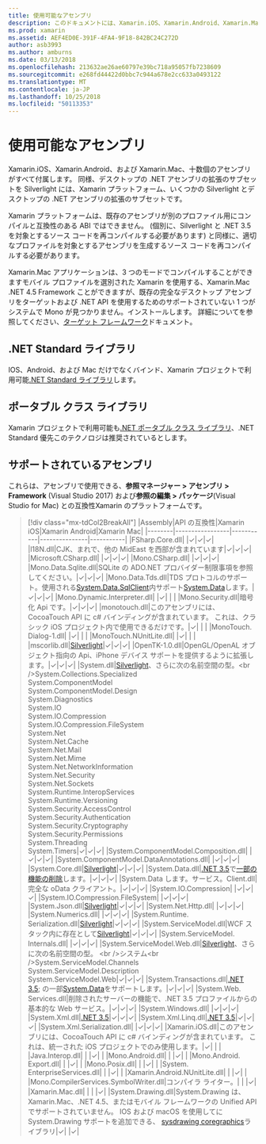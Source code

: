 ```yaml
---
title: 使用可能なアセンブリ
description: このドキュメントには、Xamarin.iOS、Xamarin.Android、Xamarin.Mac で使用可能なアセンブリが一覧表示されます。 .NET Standard ライブラリとポータブル クラス ライブラリに関するドキュメントにもリンクします。
ms.prod: xamarin
ms.assetid: AEF4ED0E-391F-4FA4-9F18-842BC24C272D
author: asb3993
ms.author: amburns
ms.date: 03/13/2018
ms.openlocfilehash: 213632ae26ae60797e39bc718a95057fb7238609
ms.sourcegitcommit: e268fd44422d0bbc7c944a678e2cc633a0493122
ms.translationtype: MT
ms.contentlocale: ja-JP
ms.lasthandoff: 10/25/2018
ms.locfileid: "50113353"
---
```

# <a name="available-assemblies"></a>使用可能なアセンブリ

Xamarin.iOS、Xamarin.Android、および Xamarin.Mac、十数個のアセンブリがすべて付属します。 同様、デスクトップの .NET アセンブリの拡張のサブセットを Silverlight には、Xamarin プラットフォーム、いくつかの Silverlight とデスクトップの .NET アセンブリの拡張のサブセットです。

Xamarin プラットフォームは、既存のアセンブリが別のプロファイル用にコンパイルと互換性のある ABI ではできません。 (個別に、Silverlight と .NET 3.5 を対象とするソース コードを再コンパイルする必要があります) と同様に、適切なプロファイルを対象とするアセンブリを生成するソース コードを再コンパイルする必要があります。

Xamarin.Mac アプリケーションは、3 つのモードでコンパイルすることができますモバイル プロファイルを選別された Xamarin を使用する、Xamarin.Mac .NET 4.5 Framework ことができますが、既存の完全なデスクトップ アセンブリをターゲットおよび .NET API を使用するためのサポートされていない 1 つがシステムで Mono が見つかりません。インストールします。 詳細についてを参照してください、[ターゲット フレームワーク](~/mac/platform/target-framework.md)ドキュメント。

## <a name="net-standard-libraries"></a>.NET Standard ライブラリ

IOS、Android、および Mac だけでなくバインド、Xamarin プロジェクトで利用可能[.NET Standard ライブラリ](~/cross-platform/app-fundamentals/net-standard.md)します。

## <a name="portable-class-libraries"></a>ポータブル クラス ライブラリ

Xamarin プロジェクトで利用可能も[.NET ポータブル クラス ライブラリ](~/cross-platform/app-fundamentals/pcl.md)、.NET Standard 優先このテクノロジは推奨されているとします。

## <a name="supported-assemblies"></a>サポートされているアセンブリ

これらは、アセンブリで使用できる、**参照マネージャー > アセンブリ > Framework** (Visual Studio 2017) および**参照の編集 > パッケージ**(Visual Studio for Mac) との互換性Xamarin のプラットフォームです。

> [!div class="mx-tdCol2BreakAll"]
> |Assembly|API の互換性|Xamarin iOS|Xamarin Android|Xamarin Mac|
> |--------|-----------------|-----------|---------------|-----------|
> |FSharp.Core.dll| |✓|✓|✓|
> |l18N.dll|CJK、まれで、他の MidEast を西部が含まれています|✓|✓|✓|
> |Microsoft.CSharp.dll| |✓|✓|✓|
> |Mono.CSharp.dll| |✓|✓|✓|
> |Mono.Data.Sqlite.dll|SQLite の ADO.NET プロバイダー制限事項を参照してください。|✓|✓|✓|
> |Mono.Data.Tds.dll|TDS プロトコルのサポート。使用される[System.Data.SqlClient](xref:System.Data.SqlClient)内サポート[System.Data](xref:System.Data)します。|✓|✓|✓|
> |Mono.Dynamic.&#8203;Interpreter.dll| |✓| | |
> |Mono.Security.dll|暗号化 Api です。|✓|✓|✓|
> |monotouch.dll|このアセンブリには、CocoaTouch API に c# バインディングが含まれています。 これは、クラシック iOS プロジェクト内で使用できるだけです。|✓| | |
> |MonoTouch.&#8203;Dialog-1.dll| |✓| | |
> |MonoTouch.&#8203;NUnitLite.dll| |✓| | |
> |mscorlib.dll|[Silverlight](https://msdn.microsoft.com/library/cc838194(VS.95).aspx)|✓|✓|✓|
> |OpenTK-1.0.dll|OpenGL/OpenAL オブジェクト指向の Api、iPhone デバイス サポートを提供するように拡張します。|✓|✓|✓|
> |System.dll|[Silverlight](https://msdn.microsoft.com/library/cc838194(VS.95).aspx)、さらに次の名前空間の型。<br />System.Collections.Specialized<br />System.&#8203;ComponentModel<br />System.ComponentModel.Design<br />System.Diagnostics<br />System.IO<br />System.IO.Compression<br />System.IO.Compression.FileSystem<br />System.Net<br />System.Net.Cache<br />System.Net.Mail<br />System.Net.Mime<br />System.Net.&#8203;NetworkInformation<br />System.Net.Security<br />System.Net.Sockets<br />System.Runtime.&#8203;InteropServices<br />System.Runtime.Versioning<br />System.Security.&#8203;AccessControl<br />System.Security.Authentication<br />System.Security.&#8203;Cryptography<br />System.Security.Permissions<br />System.Threading<br />System.Timers|✓|✓|✓|
> |System.&#8203;ComponentModel.&#8203;Composition.dll| |✓|✓|✓|
> |System.&#8203;ComponentModel.&#8203;DataAnnotations.dll| |✓|✓|✓|
> |System.Core.dll|[Silverlight](https://msdn.microsoft.com/library/cc838194(VS.95).aspx)|✓|✓|✓|
> |System.Data.dll|[.NET 3.5](http://msdn.microsoft.com/library/ms229335.aspx)で[一部の機能の削除](~/ios/data-cloud/system.data.md)します。|✓|✓|✓|
> |System.Data します。&#8203;サービス。&#8203;Client.dll|完全な oData クライアント。|✓|✓|✓|
> |System.IO.&#8203;Compression| |✓|✓|✓|
> |System.IO.&#8203;Compression.&#8203;FileSystem| |✓|✓|✓|
> |System.Json.dll|[Silverlight](http://msdn.microsoft.com/library/cc838194(VS.95).aspx)|✓|✓|✓|
> |System.Net.&#8203;Http.dll| |✓|✓|✓|
> |System.&#8203;Numerics.dll| |✓|✓|✓|
> |System.Runtime.&#8203;Serialization.dll|[Silverlight](http://msdn.microsoft.com/library/cc838194(VS.95).aspx)|✓|✓|✓|
> |System.&#8203;ServiceModel.dll|WCF スタック内に存在として[Silverlight](http://msdn.microsoft.com/library/cc838194(VS.95).aspx)|✓|✓|✓|
> |System.&#8203;ServiceModel.&#8203;Internals.dll| |✓|✓|✓|
> |System.&#8203;ServiceModel.&#8203;Web.dll|[Silverlight](http://msdn.microsoft.com/library/cc838194(VS.95).aspx)、さらに次の名前空間の型。 <br />システム<br />System.ServiceModel.Channels<br />System.ServiceModel.Description<br />System.ServiceModel.Web|✓|✓|✓|
> |System.&#8203;Transactions.dll|[.NET 3.5](http://msdn.microsoft.com/library/ms229335.aspx); の一部[System.Data](~/ios/data-cloud/system.data.md)をサポートします。|✓|✓|✓|
> |System.Web.&#8203;Services.dll|削除されたサーバーの機能で、.NET 3.5 プロファイルからの基本的な Web サービス。|✓|✓|✓|
> |System.&#8203;Windows.dll| |✓|✓|✓|
> |System.&#8203;Xml.dll|[.NET 3.5](http://msdn.microsoft.com/library/ms229335.aspx)|✓|✓|✓|
> |System.Xml.&#8203;Linq.dll|[.NET 3.5](http://msdn.microsoft.com/library/ms229335.aspx)|✓|✓|✓|
> |System.Xml.Serialization.dll| |✓|✓|✓|
> |Xamarin.iOS.dll|このアセンブリには、CocoaTouch API に c# バインディングが含まれています。 これは、統一された iOS プロジェクトでのみ使用します。|✓| | |
> |Java.Interop.dll| | |✓| |
> |Mono.Android.dll| | |✓| |
> |Mono.Android.&#8203;Export.dll| | |✓| |
> |Mono.Posix.dll| | |✓| |
> |System.&#8203;EnterpriseServices.dll| | |✓| |
> |Xamarin.Android.&#8203;NUnitLite.dll| | |✓| |
> |Mono.CompilerServices.&#8203;SymbolWriter.dll|コンパイラ ライター。| | |✓|
> |Xamarin.Mac.dll| | | |✓|
> |System.&#8203;Drawing.dll|System.Drawing は、Xamarin.Mac、.NET 4.5、またはモバイル フレームワークの Unified API でサポートされていません。 IOS および macOS を使用してに System.Drawing サポートを追加できる、 [sysdrawing coregraphics](https://github.com/mono/sysdrawing-coregraphics)ライブラリ|✓| |✓|
